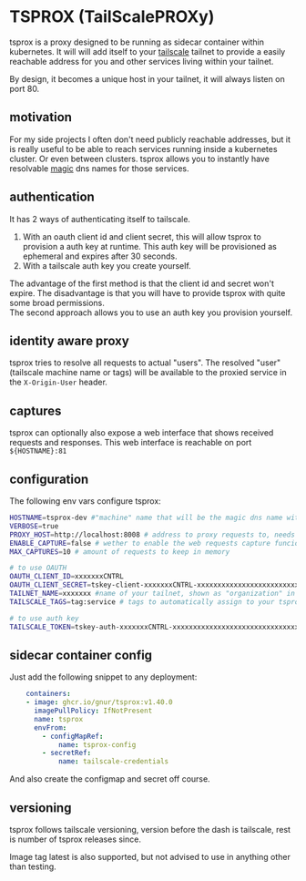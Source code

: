 # TSPROX (TailScalePROXy)

tsprox is a proxy designed to be running as sidecar container within kubernetes. It will will add itself to your [tailscale](https://tailscale.com/) tailnet to provide a easily reachable address for you and other services living within your tailnet.

By design, it becomes a unique host in your tailnet, it will always listen on port 80.

## motivation

For my side projects I often don't need publicly reachable addresses, but it is really useful to be able to reach services running inside a kubernetes cluster. Or even between clusters. tsprox allows you to instantly have resolvable [magic](https://tailscale.com/kb/1081/magicdns/) dns names for those services.

## authentication

It has 2 ways of authenticating itself to tailscale.

1. With an oauth client id and client secret, this will allow tsprox to provision a auth key at runtime. This auth key will be provisioned as ephemeral and expires after 30 seconds.
1. With a tailscale auth key you create yourself.

The advantage of the first method is that the client id and secret won't expire. The disadvantage is that you will have to provide tsprox with quite some broad permissions.  
The second approach allows you to use an auth key you provision yourself.

## identity aware proxy

tsprox tries to resolve all requests to actual "users". The resolved "user" (tailscale machine name or tags) will be available to the proxied service in the `X-Origin-User` header.


## captures

tsprox can optionally also expose a web interface that shows received requests and responses. This web interface is reachable on port `${HOSTNAME}:81`

## configuration

The following env vars configure tsprox:

```bash
HOSTNAME=tsprox-dev #"machine" name that will be the magic dns name within tailscale
VERBOSE=true
PROXY_HOST=http://localhost:8008 # address to proxy requests to, needs to include protocol (http | https)
ENABLE_CAPTURE=false # wether to enable the web requests capture funcionality that will be available at http://${HOSTNAME}:81
MAX_CAPTURES=10 # amount of requests to keep in memory

# to use OAUTH
OAUTH_CLIENT_ID=xxxxxxxCNTRL 
OAUTH_CLIENT_SECRET=tskey-client-xxxxxxxCNTRL-xxxxxxxxxxxxxxxxxxxxxxxxxxxxxxxx
TAILNET_NAME=xxxxxxx #name of your tailnet, shown as "organization" in tailscale General Settings
TAILSCALE_TAGS=tag:service # tags to automatically assign to your tsprox instance

# to use auth key
TAILSCALE_TOKEN=tskey-auth-xxxxxxxCNTRL-xxxxxxxxxxxxxxxxxxxxxxxxxxxxxxxxx
```

## sidecar container config

Just add the following snippet to any deployment:

```yaml
    containers:
    - image: ghcr.io/gnur/tsprox:v1.40.0
      imagePullPolicy: IfNotPresent
      name: tsprox
      envFrom:
        - configMapRef:
            name: tsprox-config
        - secretRef:
            name: tailscale-credentials
```

And also create the configmap and secret off course.

## versioning

tsprox follows tailscale versioning, version before the dash is tailscale, rest is number of tsprox releases since.

Image tag latest is also supported, but not advised to use in anything other than testing.
